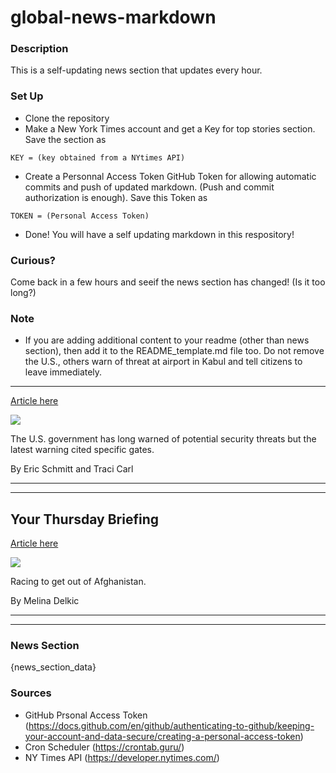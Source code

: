 # global-news-markdown

### Description 
This is a self-updating news section that updates every hour.

### Set Up 
* Clone the repository
* Make a New York Times account and get a Key for top stories section. Save the section as 
 ```
 KEY = (key obtained from a NYtimes API)
 ```
*  Create a Personnal Access Token GitHub Token for allowing automatic commits and push of updated markdown. (Push and commit authorization is enough). Save this Token as 
```
TOKEN = (Personal Access Token)
```
* Done! You will have a self updating markdown in this respository!

### Curious?
Come back in a few hours and seeif the news section has changed! (Is it too long?)

### Note
* If you are adding additional content to your readme (other than news section), then add it to the README_template.md file too. Do not remove the U.S., others warn of threat at airport in Kabul and tell citizens to leave immediately.
---------------------------------------------------------------------------------------

[Article here](https://www.nytimes.com/2021/08/25/world/asia/us-kabul-airport-threat.html)

[![](https://static01.nyt.com/images/2021/08/24/world/26-afghan-briefing-airport-threat/26-afghan-briefing-airport-threat-superJumbo.jpg)](https://www.nytimes.com/2021/08/25/world/asia/us-kabul-airport-threat.html)

The U.S. government has long warned of potential security threats but the latest warning cited specific gates.

By Eric Schmitt and Traci Carl

* * *

* * *

Your Thursday Briefing
----------------------

[Article here](https://www.nytimes.com/2021/08/25/briefing/afghanistan-evacuations-virus-origin-studies-navalny.html)

[![](https://static01.nyt.com/images/2021/08/26/world/26ambriefing-aus-nl1/26ambriefing-aus-nl1-superJumbo.jpg)](https://www.nytimes.com/2021/08/25/briefing/afghanistan-evacuations-virus-origin-studies-navalny.html)

Racing to get out of Afghanistan.

By Melina Delkic

* * *

* * *

### News Section 
{news_section_data}


### Sources 
* GitHub Prsonal Access Token (https://docs.github.com/en/github/authenticating-to-github/keeping-your-account-and-data-secure/creating-a-personal-access-token)
* Cron Scheduler (https://crontab.guru/)
* NY Times API (https://developer.nytimes.com/)

